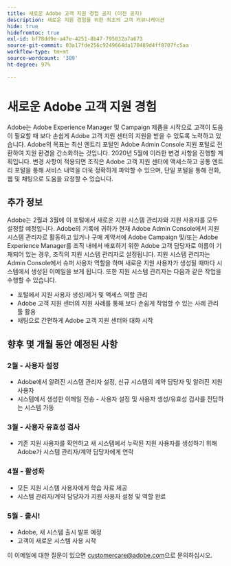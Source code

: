 ```yaml
---
title: 새로운 Adobe 고객 지원 경험 공지 (이전 공지)
description: 새로운 지원 경험을 위한 최초의 고객 커뮤니케이션
hide: true
hidefromtoc: true
exl-id: bf78dd9e-a47e-4251-8b47-795032a7a673
source-git-commit: 03a17fde256c9249664da170489d4ff8707fc5aa
workflow-type: tm+mt
source-wordcount: '389'
ht-degree: 97%

---
```


# 새로운 Adobe 고객 지원 경험

Adobe는 Adobe Experience Manager 및 Campaign 제품을 시작으로 고객이 도움이 필요할 때 보다 손쉽게 Adobe 고객 지원 센터의 지원을 받을 수 있도록 노력하고 있습니다. Adobe의 목표는 최신 엔트리 포털인 Adobe Admin Console 지원 포털로 전환하여 지원 환경을 간소화하는 것입니다. 2020년 5월에 이러한 변경 사항을 진행할 계획입니다. 변경 사항이 적용되면 조직은 Adobe 고객 지원 센터에 액세스하고 공통 엔트리 포털을 통해 서비스 내역을 더욱 정확하게 파악할 수 있으며, 단일 포털을 통해 전화, 웹 및 채팅으로 도움을 요청할 수 있습니다.

## 추가 정보

Adobe는 2월과 3월에 이 포털에서 새로운 지원 시스템 관리자와 지원 사용자를 모두 설정할 예정입니다. Adobe의 기록에 귀하가 현재 Adobe Admin Console에서 지원 시스템 관리자로 활동하고 있거나 구매 계약서에 Adobe Campaign 및/또는 Adobe Experience Manager를 조직 내에서 배포하기 위한 Adobe 고객 담당자로 이름이 기재되어 있는 경우, 조직의 지원 시스템 관리자로 설정됩니다.
지원 시스템 관리자는 Admin Console에서 슈퍼 사용자 역할을 하며 새로운 지원 사용자가 생성될 때마다 시스템에서 생성된 이메일을 보게 됩니다. 또한 지원 시스템 관리자는 다음과 같은 작업을 수행할 수 있습니다.

* 포털에서 지원 사용자 생성/제거 및 액세스 역할 관리
* Adobe 고객 지원 센터의 지원 사례를 통해 보다 손쉽게 작업할 수 있는 사례 관리 툴 활용
* 채팅으로 간편하게 Adobe 고객 지원 센터와 대화 시작

## 향후 몇 개월 동안 예정된 사항

### 2월 - 사용자 설정

* Adobe에서 알려진 시스템 관리자 설정, 신규 시스템의 계약 담당자 및 알려진 지원 사용자
* 시스템에서 생성한 이메일 전송 - 사용자 설정 및 사용자 생성/유효성 검사를 전담하는 시스템 가동


### 3월 - 사용자 유효성 검사

* 기존 지원 사용자를 확인하고 새 시스템에서 누락된 지원 사용자를 생성하기 위해 Adobe가 시스템 관리자/계약 담당자에게 연락

### 4월 - 활성화

* 모든 지원 시스템 사용자에게 학습 자료 제공
* 시스템 관리자/계약 담당자가 지원 사용자 설정 및 역할 완료

### 5월 - 출시!

* Adobe, 새 시스템 출시 발표 예정
* 고객이 새로운 시스템 사용 시작

이 이메일에 대한 질문이 있으면 [customercare@adobe.com](mailto:customercare@adobe.com)으로 문의하십시오.
